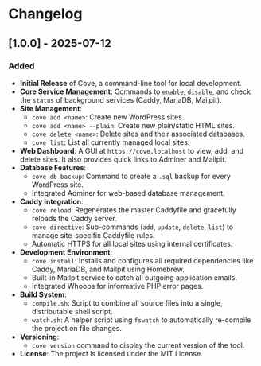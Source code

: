 # Changelog

## [1.0.0] - 2025-07-12

### Added

- **Initial Release** of Cove, a command-line tool for local development.
- **Core Service Management**: Commands to `enable`, `disable`, and check the `status` of background services (Caddy, MariaDB, Mailpit).
- **Site Management**:
    - `cove add <name>`: Create new WordPress sites.
    - `cove add <name> --plain`: Create new plain/static HTML sites.
    - `cove delete <name>`: Delete sites and their associated databases.
    - `cove list`: List all currently managed local sites.
- **Web Dashboard**: A GUI at `https://cove.localhost` to view, add, and delete sites. It also provides quick links to Adminer and Mailpit.
- **Database Features**:
    - `cove db backup`: Command to create a `.sql` backup for every WordPress site.
    - Integrated Adminer for web-based database management.
- **Caddy Integration**:
    - `cove reload`: Regenerates the master Caddyfile and gracefully reloads the Caddy server.
    - `cove directive`: Sub-commands (`add`, `update`, `delete`, `list`) to manage site-specific Caddyfile rules.
    - Automatic HTTPS for all local sites using internal certificates.
- **Development Environment**:
    - `cove install`: Installs and configures all required dependencies like Caddy, MariaDB, and Mailpit using Homebrew.
    - Built-in Mailpit service to catch all outgoing application emails.
    - Integrated Whoops for informative PHP error pages.
- **Build System**:
    - `compile.sh`: Script to combine all source files into a single, distributable shell script.
    - `watch.sh`: A helper script using `fswatch` to automatically re-compile the project on file changes.
- **Versioning**:
    - `cove version` command to display the current version of the tool.
- **License**: The project is licensed under the MIT License.